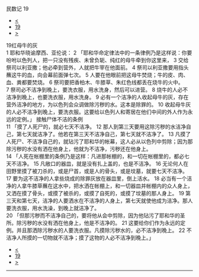 ﻿





 民数记 19




* [<](bible/NUM18.md)
* [19](bible/NUM.md)
* [>](bible/NUM20.md)



 
19红母牛的灰  
1 耶和华晓谕摩西、亚伦说： 
2 「耶和华命定律法中的一条律例乃是这样说：你要吩咐以色列人，把一只没有残疾、未曾负轭、纯红的母牛牵到你这里来， 
3 交给祭司以利亚撒；他必牵到营外，人就把牛宰在他面前。 
4 祭司以利亚撒要用指头蘸这牛的血，向会幕前面弹七次。 
5 人要在他眼前把这母牛焚烧；牛的皮、肉、血、粪都要焚烧。 
6 祭司要把香柏木、牛膝草、朱红色线都丢在烧牛的火中。 
7 祭司必不洁净到晚上，要洗衣服，用水洗身，然后可以进营。 
8 烧牛的人必不洁净到晚上，也要洗衣服，用水洗身。 
9 必有一个洁净的人收起母牛的灰，存在营外洁净的地方，为以色列会众调做除污秽的水。这本是除罪的。 
10 收起母牛灰的人必不洁净到晚上，要洗衣服。这要给以色列人和寄居在他们中间的外人作为永远的定例。」 接触尸体不洁的条例  
11 「摸了人死尸的，就必七天不洁净。 
12 那人到第三天要用这除污秽的水洁净自己，第七天就洁净了。他若在第三天不洁净自己，第七天就不洁净了。 
13 凡摸了人死尸、不洁净自己的，就玷污了耶和华的帐幕，这人必从以色列中剪除；因为那除污秽的水没有洒在他身上，他就为不洁净，污秽还在他身上。  
14 「人死在帐棚里的条例乃是这样：凡进那帐棚的，和一切在帐棚里的，都必七天不洁净。 
15 凡敞口的器皿，就是没有扎上盖的，也是不洁净。 
16 无论何人在田野里摸了被刀杀的，或是尸首，或是人的骨头，或是坟墓，就要七天不洁净。 
17 要为这不洁净的人拿些烧成的除罪灰放在器皿里，倒上活水。 
18 必当有一个洁净的人拿牛膝草蘸在这水中，把水洒在帐棚上，和一切器皿并帐棚内的众人身上，又洒在摸了骨头，或摸了被杀的，或摸了自死的，或摸了坟墓的那人身上。 
19 第三天和第七天，洁净的人要洒水在不洁净的人身上，第七天就使他成为洁净。那人要洗衣服，用水洗澡，到晚上就洁净了。  
20 「但那污秽而不洁净自己的，要将他从会中剪除，因为他玷污了耶和华的圣所。除污秽的水没有洒在他身上，他是不洁净的。 
21 这要给你们作为永远的定例。并且那洒除污秽水的人要洗衣服。凡摸除污秽水的，必不洁净到晚上。 
22 不洁净人所摸的一切物就不洁净；摸了这物的人必不洁净到晚上。」 
* [<](bible/NUM18.md)
* [19](bible/NUM.md)
* [>](bible/NUM20.md)





---









